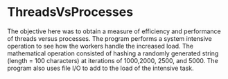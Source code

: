 # ThreadsVsProcesses

The objective here was to obtain a measure of efficiency and performance of threads versus processes.
The program performs a system intensive operation to see how the workers handle the increased load.
The mathematical operation consisted of hashing a randomly generated string (length = 100 characters) at iterations of 1000,2000, 2500, and 5000. The program also uses file I/O to add to the load of the intensive task.
